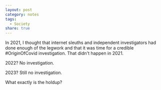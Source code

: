 ```yaml
---
layout: post
category: notes
tags:
  - Society
share: true
---
```

In 2021, I thought that internet sleuths and independent investigators had done enough of the legwork and that it was time for a credible #OriginOfCovid investigation. That didn't happen in 2021.

2022? No investigation.

2023? Still no investigation.

What exactly is the holdup?